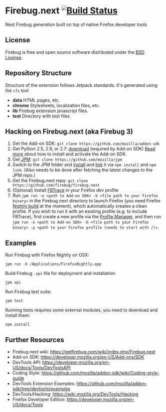 Firebug.next [![Build Status](https://travis-ci.org/firebug/firebug.next.png)](https://travis-ci.org/firebug/firebug.next)
============

Next Firebug generation built on top of native Firefox developer tools

License
-------
Firebug is free and open source software distributed under the
[BSD License](https://github.com/firebug/firebug.next/blob/master/license.txt).

Repository Structure
--------------------
Structure of the extension follows Jetpack standards. It's generated using the
`cfx` tool

* **data** HTML pages, etc.
* **chrome** Stylesheets, localization files, etc.
* **lib** Firebug extension javascript files.
* **test** Directory with test files

Hacking on Firebug.next (aka Firebug 3)
---------------------------------------
1. Get the Add-on SDK: `git clone https://github.com/mozilla/addon-sdk`
2. Get Python 2.5, 2.6, or 2.7: [download](http://python.org/download/) (required by Add-on SDK)
[Read more](https://developer.mozilla.org/en-US/Add-ons/SDK/Tutorials/Installation)
about how to install and activate the Add-on SDK.
3. Get [JPM](https://developer.mozilla.org/en-US/Add-ons/SDK/Tools/jpm): `git clone https://github.com/mozilla/jpm`
4. Switch to the JPM folder and [install](https://www.npmjs.org/doc/cli/npm-install.html) and [link](https://www.npmjs.org/doc/cli/npm-link.html) it via `npm install` and `npm link`. (Also needs to be done after fetching the latest changes to the JPM repo.)
5. Get the Firebug.next repo: `git clone https://github.com/firebug/firebug.next`
6. (Optional) Install [FBTrace](https://github.com/firebug/tracing-console) in your Firefox dev profile
7. Run `jpm run -o <path to Add-on SDK> -b <file path to your Firefox binary>` in the Firebug.next directory to launch Firefox (you need Firefox [Nightly build](https://nightly.mozilla.org/) at the moment), which automatically creates a clean profile.
If you wish to run it with an existing profile (e.g. to include FBTrace), first create a new profile via the [Profile Manager](https://support.mozilla.org/en-US/kb/profile-manager-create-and-remove-firefox-profiles), and then run `jpm run -o <path to Add-on SDK> -b <file path to your Firefox binary> -p <path to your Firefox profile (needs to start with /)>`.

Examples
--------

Run Firebug with Firefox Nightly on OSX:

`jpm run -b /Applications/FirefoxNightly.app`

Build Firebug `.xpi` file for deployment and installation:

`jpm xpi`

Run Firebug test suite:

`jpm test`

Running tests requires some external modules, you need to download and install them:

`npm install`

Further Resources
-----------------

* Firebug.next wiki: https://getfirebug.com/wiki/index.php/Firebug.next
* Add-on SDK: https://developer.mozilla.org/en-US/Add-ons/SDK
* DevTools API: https://developer.mozilla.org/en-US/docs/Tools/DevToolsAPI
* Coding Style: https://github.com/mozilla/addon-sdk/wiki/Coding-style-guide
* DevTools Extension Examples: https://github.com/mozilla/addon-sdk/tree/devtools/examples
* DevTools/Hacking: https://wiki.mozilla.org/DevTools/Hacking
* Firefox Developer Edition: https://developer.mozilla.org/en-US/docs/Tools
